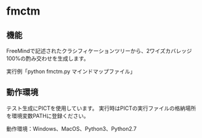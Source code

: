 # fmctm

## 機能

FreeMindで記述されたクラシフィケーションツリーから、2ワイズカバレッジ100%の酌み交わせを生成します。

実行例「python fmctm.py マインドマップファイル」

## 動作環境

テスト生成にPICTを使用しています。
実行時はPICTの実行ファイルの格納場所を環境変数PATHに登録ください。

動作環境：Windows、MacOS、Python3、Python2.7
